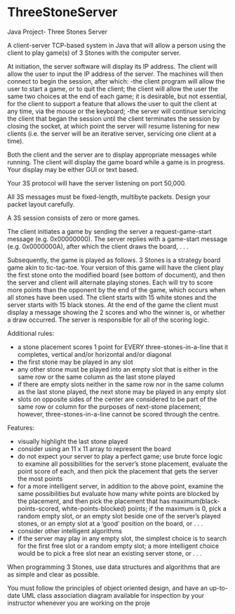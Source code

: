 # ThreeStoneServer

Java Project- Three Stones Server

A client-server TCP-based system in Java that will allow a person using the client to play game(s) of 3 Stones with the computer server.

At initiation, the server software will display its IP address. The client will allow the user to input the IP address of the server. The machines will then connect to begin the session, after which:
-the client program will allow the user to start a game, or to quit the client; the client will allow the user the same two choices at the end of each game; it is desirable, but not essential, for the client to support a feature that allows the user to quit the client at any time, via the mouse or the keyboard;
-the server will continue servicing the client that began the session until the client terminates the session by closing the socket, at which point the server will resume listening for new clients (i.e. the server will be an iterative server, servicing one client at a time).

Both the client and the server are to display appropriate messages while running. The client will display the game board while a game is in progress. Your display may be either GUI or text based.

Your 3S protocol will have the server listening on port 50,000. 

All 3S messages must be fixed-length, multibyte packets. Design your packet layout carefully.

A 3S session consists of zero or more games.

The client initiates a game by sending the server a request-game-start message (e.g. 0x00000000). The server replies with a game-start message (e.g. 0x0000000A), after which the client draws the board, . . . 

Subsequently, the game is played as follows. 3 Stones is a strategy board game akin to tic-tac-toe. Your version of this game will have the client play the first stone onto the modified board (see bottom of document), and then the server and client will alternate playing stones. Each will try to score more points than the opponent by the end of the game, which occurs when all stones have been used. The client starts with 15 white stones and the server starts with 15 black stones. At the end of the game the client must display a message showing the 2 scores and who the winner is, or whether a draw occurred. The server is responsible for all of the scoring logic.

Additional rules:
-	a stone placement scores 1 point for EVERY three-stones-in-a-line that it completes, vertical and/or horizontal and/or diagonal
-	the first stone may be played in any slot
-	any other stone must be played into an empty slot that is either in the same row or the same column as the last stone played
-	if there are empty slots neither in the same row nor in the same column as the last stone played, the next stone may be played in any empty slot
-	slots on opposite sides of the center are considered to be part of the same row or column for the purposes of next-stone placement; however, three-stones-in-a-line cannot be scored through the centre.

Features:
-	visually highlight the last stone played
-	consider using an 11 x 11 array to represent the board
-	do not expect your server to play a perfect game; use brute force logic to examine all possibilities for the server’s stone placement, evaluate the point score of each, and then pick the placement that gets the server the most points
-	for a more intelligent server, in addition to the above point, examine the same possibilities but evaluate how many white points are blocked by the placement, and then pick the placement that has maximum(black-points-scored, white-points-blocked) points; if the maximum is 0, pick a random empty slot, or an empty slot beside one of the server’s played stones, or an empty slot at a ‘good’ position on the board, or . . .
-	consider other intelligent algorithms
-	if the server may play in any empty slot, the simplest choice is to search for the first free slot or a random empty slot; a more intelligent choice would be to pick a free slot near an existing server stone, or . . .

When programming 3 Stones, use data structures and algorithms that are as simple and clear as possible.

You must follow the principles of object oriented design, and have an up-to-date UML class association diagram available for inspection by your instructor whenever you are working on the proje
